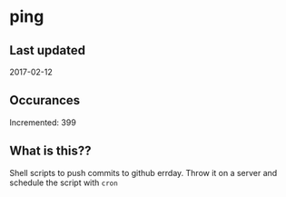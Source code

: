 # ping

## Last updated
2017-02-12

## Occurances
Incremented: 399

## What is this??
Shell scripts to push commits to github errday. Throw it on a server and schedule the script with `cron`
